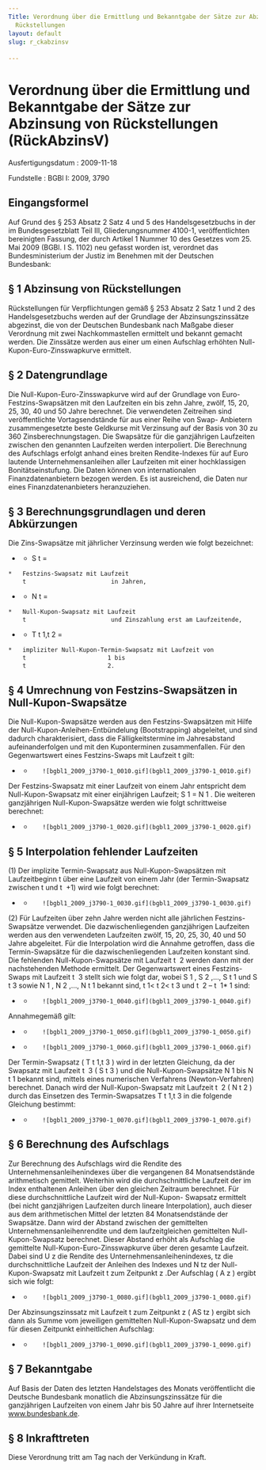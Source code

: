 ```yaml
---
Title: Verordnung über die Ermittlung und Bekanntgabe der Sätze zur Abzinsung von
  Rückstellungen
layout: default
slug: r_ckabzinsv

---
```


# Verordnung über die Ermittlung und Bekanntgabe der Sätze zur Abzinsung von Rückstellungen (RückAbzinsV)

Ausfertigungsdatum
:   2009-11-18

Fundstelle
:   BGBl I: 2009, 3790


## Eingangsformel

Auf Grund des § 253 Absatz 2 Satz 4 und 5 des Handelsgesetzbuchs in
der im Bundesgesetzblatt Teil III, Gliederungsnummer 4100-1,
veröffentlichten bereinigten Fassung, der durch Artikel 1 Nummer 10
des Gesetzes vom 25. Mai 2009 (BGBl. I S. 1102) neu gefasst worden
ist, verordnet das Bundesministerium der Justiz im Benehmen mit der
Deutschen Bundesbank:


## § 1 Abzinsung von Rückstellungen

Rückstellungen für Verpflichtungen gemäß § 253 Absatz 2 Satz 1 und 2
des Handelsgesetzbuchs werden auf der Grundlage der
Abzinsungszinssätze abgezinst, die von der Deutschen Bundesbank nach
Maßgabe dieser Verordnung mit zwei Nachkommastellen ermittelt und
bekannt gemacht werden. Die Zinssätze werden aus einer um einen
Aufschlag erhöhten Null-Kupon-Euro-Zinsswapkurve ermittelt.


## § 2 Datengrundlage

Die Null-Kupon-Euro-Zinsswapkurve wird auf der Grundlage von Euro-
Festzins-Swapsätzen mit den Laufzeiten ein bis zehn Jahre, zwölf, 15,
20, 25, 30, 40 und 50 Jahre berechnet. Die verwendeten Zeitreihen sind
veröffentlichte Vortagsendstände für aus einer Reihe von Swap-
Anbietern zusammengesetzte beste Geldkurse mit Verzinsung auf der
Basis von 30 zu 360 Zinsberechnungstagen. Die Swapsätze für die
ganzjährigen Laufzeiten zwischen den genannten Laufzeiten werden
interpoliert. Die Berechnung des Aufschlags erfolgt anhand eines
breiten Rendite-Indexes für auf Euro lautende Unternehmensanleihen
aller Laufzeiten mit einer hochklassigen Bonitätseinstufung. Die Daten
können von internationalen Finanzdatenanbietern bezogen werden. Es ist
ausreichend, die Daten nur eines Finanzdatenanbieters heranzuziehen.


## § 3 Berechnungsgrundlagen und deren Abkürzungen

Die Zins-Swapsätze mit jährlicher Verzinsung werden wie folgt
bezeichnet:

*    *   S
        t                        =

    *   Festzins-Swapsatz mit Laufzeit
        t                        in Jahren,


*    *   N
        t                        =

    *   Null-Kupon-Swapsatz mit Laufzeit
        t                        und Zinszahlung erst am Laufzeitende,


*    *   T
        t 1,t 2                        =

    *   impliziter Null-Kupon-Termin-Swapsatz mit Laufzeit von
        t                       1 bis
        t                       2.





## § 4 Umrechnung von Festzins-Swapsätzen in Null-Kupon-Swapsätze

Die Null-Kupon-Swapsätze werden aus den Festzins-Swapsätzen mit Hilfe
der Null-Kupon-Anleihen-Entbündelung (Bootstrapping) abgeleitet, und
sind dadurch charakterisiert, dass die Fälligkeitstermine im
Jahresabstand aufeinanderfolgen und mit den Kuponterminen
zusammenfallen. Für den Gegenwartswert eines Festzins-Swaps mit
Laufzeit
t              gilt:

*    *        ![bgbl1_2009_j3790-1_0010.gif](bgbl1_2009_j3790-1_0010.gif)


   Der Festzins-Swapsatz mit einer Laufzeit von einem Jahr entspricht dem
Null-Kupon-Swapsatz mit einer einjährigen Laufzeit;
S
1              =
N
1             . Die weiteren ganzjährigen Null-Kupon-Swapsätze werden
wie folgt schrittweise berechnet:

*    *        ![bgbl1_2009_j3790-1_0020.gif](bgbl1_2009_j3790-1_0020.gif)




## § 5 Interpolation fehlender Laufzeiten

   (1) Der implizite Termin-Swapsatz aus Null-Kupon-Swapsätzen mit
Laufzeitbeginn
t              über eine Laufzeit von einem Jahr (der Termin-Swapsatz
zwischen
t              und
t              +1) wird wie folgt berechnet:

*    *        ![bgbl1_2009_j3790-1_0030.gif](bgbl1_2009_j3790-1_0030.gif)



   (2) Für Laufzeiten über zehn Jahre werden nicht alle jährlichen
Festzins-Swapsätze verwendet. Die dazwischenliegenden ganzjährigen
Laufzeiten werden aus den verwendeten Laufzeiten zwölf, 15, 20, 25,
30, 40 und 50 Jahre abgeleitet. Für die Interpolation wird die Annahme
getroffen, dass die Termin-Swapsätze für die dazwischenliegenden
Laufzeiten konstant sind. Die fehlenden Null-Kupon-Swapsätze mit
Laufzeit
t              2 werden dann mit der nachstehenden Methode ermittelt.
Der Gegenwartswert eines Festzins-Swaps mit Laufzeit
t              3 stellt sich wie folgt dar, wobei S
1             , S
2             ,…, S
t 1              und S
t 3              sowie N
1             , N
2             ,…, N
t 1              bekannt sind,
t             1<
t             2<
t             3 und
t              2 –
t              1*              1 sind:

*    *        ![bgbl1_2009_j3790-1_0040.gif](bgbl1_2009_j3790-1_0040.gif)


   Annahmegemäß gilt:

*    *        ![bgbl1_2009_j3790-1_0050.gif](bgbl1_2009_j3790-1_0050.gif)



*    *        ![bgbl1_2009_j3790-1_0060.gif](bgbl1_2009_j3790-1_0060.gif)


   Der Termin-Swapsatz (
T
t 1,t 3             ) wird in der letzten Gleichung, da der Swapsatz
mit Laufzeit
t              3 (
S
t 3             ) und die Null-Kupon-Swapsätze
N
1              bis
N
t 1              bekannt sind, mittels eines numerischen Verfahrens
(Newton-Verfahren) berechnet. Danach wird der Null-Kupon-Swapsatz mit
Laufzeit
t              2 (
N
t 2             ) durch das Einsetzen des Termin-Swapsatzes
T
t 1,t 3              in die folgende Gleichung bestimmt:

*    *        ![bgbl1_2009_j3790-1_0070.gif](bgbl1_2009_j3790-1_0070.gif)




## § 6 Berechnung des Aufschlags

   Zur Berechnung des Aufschlags wird die Rendite des
Unternehmensanleihenindexes über die vergangenen 84 Monatsendstände
arithmetisch gemittelt. Weiterhin wird die durchschnittliche Laufzeit
der im Index enthaltenen Anleihen über den gleichen Zeitraum
berechnet. Für diese durchschnittliche Laufzeit wird der Null-Kupon-
Swapsatz ermittelt (bei nicht ganzjährigen Laufzeiten durch lineare
Interpolation), auch dieser aus dem arithmetischen Mittel der letzten
84 Monatsendstände der Swapsätze. Dann wird der Abstand zwischen der
gemittelten Unternehmensanleihenrendite und dem laufzeitgleichen
gemittelten Null-Kupon-Swapsatz berechnet. Dieser Abstand erhöht als
Aufschlag die gemittelte Null-Kupon-Euro-Zinsswapkurve über deren
gesamte Laufzeit. Dabei sind
U
z              die Rendite des Unternehmensanleihenindexes,
tz              die durchschnittliche Laufzeit der Anleihen des
Indexes und
N
tz              der Null-Kupon-Swapsatz mit Laufzeit
t              zum Zeitpunkt
z             .Der Aufschlag (
A
z             ) ergibt sich wie folgt:

*    *        ![bgbl1_2009_j3790-1_0080.gif](bgbl1_2009_j3790-1_0080.gif)


   Der Abzinsungszinssatz mit Laufzeit
t              zum Zeitpunkt
z              (
AS
tz             ) ergibt sich dann als Summe vom jeweiligen gemittelten
Null-Kupon-Swapsatz und dem für diesen Zeitpunkt einheitlichen
Aufschlag:

*    *        ![bgbl1_2009_j3790-1_0090.gif](bgbl1_2009_j3790-1_0090.gif)




## § 7 Bekanntgabe

   Auf Basis der Daten des letzten Handelstages des Monats veröffentlicht
die Deutsche Bundesbank monatlich die Abzinsungszinssätze für die
ganzjährigen Laufzeiten von einem Jahr bis 50 Jahre auf ihrer
Internetseite www.bundesbank.de.


## § 8 Inkrafttreten

Diese Verordnung tritt am Tag nach der Verkündung in Kraft.

